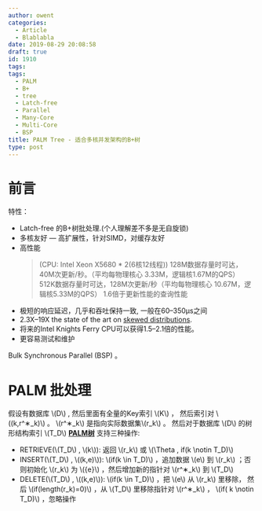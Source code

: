 ```yaml
---
author: owent
categories:
  - Article
  - Blablabla
date: 2019-08-29 20:08:58
draft: true
id: 1910
tags: 
tags: 
  - PALM
  - B+
  - tree
  - Latch-free
  - Parallel 
  - Many-Core
  - Multi-Core
  - BSP
title: PALM Tree - 适合多核并发架构的B+树
type: post
---
```


前言
================================================

特性：

+ Latch-free 的B+树批处理.\(个人理解差不多是无自旋锁\)
+ 多核友好 — 高扩展性，针对SIMD，对缓存友好
+ 高性能
  > (CPU: Intel Xeon X5680 * 2(6核12线程))
  > 128M数据存量时可达，40M次更新/秒。（平均每物理核心 3.33M，逻辑核1.67M的QPS）
  > 512K数据存量时可达，128M次更新/秒（平均每物理核心 10.67M，逻辑核5.33M的QPS）
  > 1.6倍于更新性能的查询性能
+ 极短的响应延迟，几乎和吞吐保持一致, 一般在60–350μs之间
+ 2.3X–19X the state of the art on [skewed distributions][3].
+ 将来的Intel Knights Ferry CPU可以获得1.5–2.1倍的性能。
+ 更容易测试和维护

Bulk Synchronous Parallel (BSP) 。

PALM 批处理
================================================

假设有数据库 \\\(D\\\) , 然后里面有全量的Key索引 \\\(K\\\) ， 然后索引对 \\\((k,r^∗_k)\\\) 。 \\\(r^∗_k\\\) 是指向实际数据集\\\(r_k\\\) 。
然后对于数据库 \\\(D\\\) 的树形结构索引 \\\(T_D\\\) [**PALM树**][1] 支持三种操作:

+ RETRIEVE(\\\(T_D\\\) , \\\(k\\\)): 返回 \\\(r_k\\\) 或 \\\(\Theta , if(k \notin T_D)\\\)
+ INSERT(\\\(T_D\\\) , \\\((k,e)\\\)): \\\(if(k \in T_D)\\\) ，追加数据 \\\(e\\\) 到 \\\(r_k\\\) ；否则初始化 \\\(r_k\\\) 为 \\\({e}\\\) ，然后增加新的指针对 \\\(r^∗_k\\\) 到 \\\(T_D\\\)
+ DELETE(\\\(T_D\\\) , \\\((k,e)\\\)): \\\(if(k \in T_D)\\\) ，把 \\\(e\\\) 从 \\\(r_k\\\) 里移除， 然后 \\\(if(length(r_k)=0)\\\) ，从 \\\(T_D\\\) 里移除指针对 \\\(r^∗_k\\\) ， \\\(if( k \notin T_D)\\\) ，忽略操作

[1]: http://www.vldb.org/pvldb/vol4/p795-sewall.pdf "PALM: Parallel Architecture-Friendly Latch-FreeModifications to B+ Trees on Many-Core Processors"
[2]: https://en.wikipedia.org/wiki/Knights_Ferry_(Intel) "Knights Ferry"
[3]: https://www.sciencedirect.com/topics/mathematics/skewed-distributions "skewed distributions"